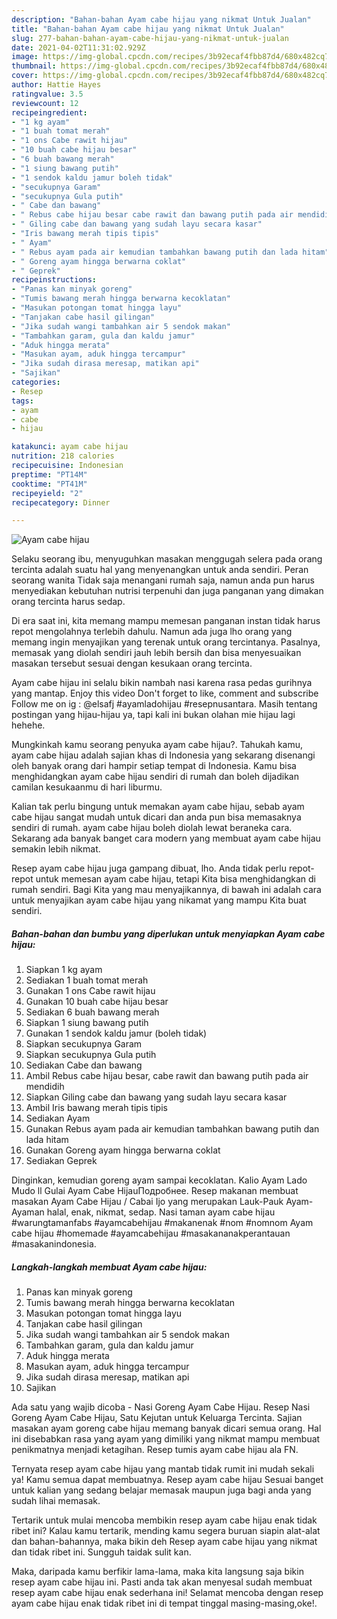 ```yaml
---
description: "Bahan-bahan Ayam cabe hijau yang nikmat Untuk Jualan"
title: "Bahan-bahan Ayam cabe hijau yang nikmat Untuk Jualan"
slug: 277-bahan-bahan-ayam-cabe-hijau-yang-nikmat-untuk-jualan
date: 2021-04-02T11:31:02.929Z
image: https://img-global.cpcdn.com/recipes/3b92ecaf4fbb87d4/680x482cq70/ayam-cabe-hijau-foto-resep-utama.jpg
thumbnail: https://img-global.cpcdn.com/recipes/3b92ecaf4fbb87d4/680x482cq70/ayam-cabe-hijau-foto-resep-utama.jpg
cover: https://img-global.cpcdn.com/recipes/3b92ecaf4fbb87d4/680x482cq70/ayam-cabe-hijau-foto-resep-utama.jpg
author: Hattie Hayes
ratingvalue: 3.5
reviewcount: 12
recipeingredient:
- "1 kg ayam"
- "1 buah tomat merah"
- "1 ons Cabe rawit hijau"
- "10 buah cabe hijau besar"
- "6 buah bawang merah"
- "1 siung bawang putih"
- "1 sendok kaldu jamur boleh tidak"
- "secukupnya Garam"
- "secukupnya Gula putih"
- " Cabe dan bawang"
- " Rebus cabe hijau besar cabe rawit dan bawang putih pada air mendidih"
- " Giling cabe dan bawang yang sudah layu secara kasar"
- "Iris bawang merah tipis tipis"
- " Ayam"
- " Rebus ayam pada air kemudian tambahkan bawang putih dan lada hitam"
- " Goreng ayam hingga berwarna coklat"
- " Geprek"
recipeinstructions:
- "Panas kan minyak goreng"
- "Tumis bawang merah hingga berwarna kecoklatan"
- "Masukan potongan tomat hingga layu"
- "Tanjakan cabe hasil gilingan"
- "Jika sudah wangi tambahkan air 5 sendok makan"
- "Tambahkan garam, gula dan kaldu jamur"
- "Aduk hingga merata"
- "Masukan ayam, aduk hingga tercampur"
- "Jika sudah dirasa meresap, matikan api"
- "Sajikan"
categories:
- Resep
tags:
- ayam
- cabe
- hijau

katakunci: ayam cabe hijau 
nutrition: 218 calories
recipecuisine: Indonesian
preptime: "PT14M"
cooktime: "PT41M"
recipeyield: "2"
recipecategory: Dinner

---
```



![Ayam cabe hijau](https://img-global.cpcdn.com/recipes/3b92ecaf4fbb87d4/680x482cq70/ayam-cabe-hijau-foto-resep-utama.jpg)

Selaku seorang ibu, menyuguhkan masakan menggugah selera pada orang tercinta adalah suatu hal yang menyenangkan untuk anda sendiri. Peran seorang  wanita Tidak saja menangani rumah saja, namun anda pun harus menyediakan kebutuhan nutrisi terpenuhi dan juga panganan yang dimakan orang tercinta harus sedap.

Di era  saat ini, kita memang mampu memesan panganan instan tidak harus repot mengolahnya terlebih dahulu. Namun ada juga lho orang yang memang ingin menyajikan yang terenak untuk orang tercintanya. Pasalnya, memasak yang diolah sendiri jauh lebih bersih dan bisa menyesuaikan masakan tersebut sesuai dengan kesukaan orang tercinta. 

Ayam cabe hijau ini selalu bikin nambah nasi karena rasa pedas gurihnya yang mantap. Enjoy this video Don&#39;t forget to like, comment and subscribe Follow me on ig : @elsafj #ayamladohijau #resepnusantara. Masih tentang postingan yang hijau-hijau ya, tapi kali ini bukan olahan mie hijau lagi hehehe.

Mungkinkah kamu seorang penyuka ayam cabe hijau?. Tahukah kamu, ayam cabe hijau adalah sajian khas di Indonesia yang sekarang disenangi oleh banyak orang dari hampir setiap tempat di Indonesia. Kamu bisa menghidangkan ayam cabe hijau sendiri di rumah dan boleh dijadikan camilan kesukaanmu di hari liburmu.

Kalian tak perlu bingung untuk memakan ayam cabe hijau, sebab ayam cabe hijau sangat mudah untuk dicari dan anda pun bisa memasaknya sendiri di rumah. ayam cabe hijau boleh diolah lewat beraneka cara. Sekarang ada banyak banget cara modern yang membuat ayam cabe hijau semakin lebih nikmat.

Resep ayam cabe hijau juga gampang dibuat, lho. Anda tidak perlu repot-repot untuk memesan ayam cabe hijau, tetapi Kita bisa menghidangkan di rumah sendiri. Bagi Kita yang mau menyajikannya, di bawah ini adalah cara untuk menyajikan ayam cabe hijau yang nikamat yang mampu Kita buat sendiri.

<!--inarticleads1-->

##### Bahan-bahan dan bumbu yang diperlukan untuk menyiapkan Ayam cabe hijau:

1. Siapkan 1 kg ayam
1. Sediakan 1 buah tomat merah
1. Gunakan 1 ons Cabe rawit hijau
1. Gunakan 10 buah cabe hijau besar
1. Sediakan 6 buah bawang merah
1. Siapkan 1 siung bawang putih
1. Gunakan 1 sendok kaldu jamur (boleh tidak)
1. Siapkan secukupnya Garam
1. Siapkan secukupnya Gula putih
1. Sediakan  Cabe dan bawang
1. Ambil  Rebus cabe hijau besar, cabe rawit dan bawang putih pada air mendidih
1. Siapkan  Giling cabe dan bawang yang sudah layu secara kasar
1. Ambil Iris bawang merah tipis tipis
1. Sediakan  Ayam
1. Gunakan  Rebus ayam pada air kemudian tambahkan bawang putih dan lada hitam
1. Gunakan  Goreng ayam hingga berwarna coklat
1. Sediakan  Geprek


Dinginkan, kemudian goreng ayam sampai kecoklatan. Kalio Ayam Lado Mudo ll Gulai Ayam Cabe HijauПодробнее. Resep makanan membuat masakan Ayam Cabe Hijau / Cabai Ijo yang merupakan Lauk-Pauk Ayam-Ayaman halal, enak, nikmat, sedap. Nasi taman ayam cabe hijau #warungtamanfabs #ayamcabehijau #makanenak #nom #nomnom Ayam cabe hijau #homemade #ayamcabehijau #masakananakperantauan #masakanindonesia. 

<!--inarticleads2-->

##### Langkah-langkah membuat Ayam cabe hijau:

1. Panas kan minyak goreng
1. Tumis bawang merah hingga berwarna kecoklatan
1. Masukan potongan tomat hingga layu
1. Tanjakan cabe hasil gilingan
1. Jika sudah wangi tambahkan air 5 sendok makan
1. Tambahkan garam, gula dan kaldu jamur
1. Aduk hingga merata
1. Masukan ayam, aduk hingga tercampur
1. Jika sudah dirasa meresap, matikan api
1. Sajikan


Ada satu yang wajib dicoba - Nasi Goreng Ayam Cabe Hijau. Resep Nasi Goreng Ayam Cabe Hijau, Satu Kejutan untuk Keluarga Tercinta. Sajian masakan ayam goreng cabe hijau memang banyak dicari semua orang. Hal ini disebabkan rasa yang ayam yang dimiliki yang nikmat mampu membuat penikmatnya menjadi ketagihan. Resep tumis ayam cabe hijau ala FN. 

Ternyata resep ayam cabe hijau yang mantab tidak rumit ini mudah sekali ya! Kamu semua dapat membuatnya. Resep ayam cabe hijau Sesuai banget untuk kalian yang sedang belajar memasak maupun juga bagi anda yang sudah lihai memasak.

Tertarik untuk mulai mencoba membikin resep ayam cabe hijau enak tidak ribet ini? Kalau kamu tertarik, mending kamu segera buruan siapin alat-alat dan bahan-bahannya, maka bikin deh Resep ayam cabe hijau yang nikmat dan tidak ribet ini. Sungguh taidak sulit kan. 

Maka, daripada kamu berfikir lama-lama, maka kita langsung saja bikin resep ayam cabe hijau ini. Pasti anda tak akan menyesal sudah membuat resep ayam cabe hijau enak sederhana ini! Selamat mencoba dengan resep ayam cabe hijau enak tidak ribet ini di tempat tinggal masing-masing,oke!.

